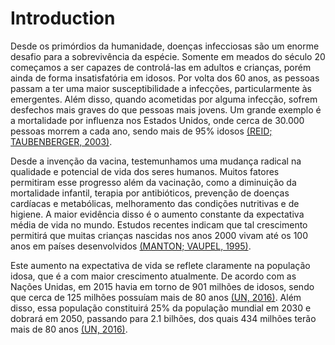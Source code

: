 # Introduction

Desde os primórdios da humanidade, doenças infecciosas são um enorme desafio para a sobrevivência da espécie. Somente em meados do século 20 começamos a ser capazes de controlá-las em adultos e crianças, porém ainda de forma insatisfatória em idosos. Por volta dos 60 anos, as pessoas passam a ter uma maior susceptibilidade a infecções, particularmente às emergentes. Além disso, quando acometidas por alguma infecção, sofrem desfechos mais graves do que pessoas mais jovens. Um grande exemplo é a mortalidade por influenza nos Estados Unidos, onde cerca de 30.000 pessoas morrem a cada ano, sendo mais de 95% idosos [\(REID; TAUBENBERGER, 2003\)](http://f1000.com/work/citation?ids=5837757&pre=&suf=&sa=0). 

Desde a invenção da vacina, testemunhamos uma mudança radical na qualidade e potencial de vida dos seres humanos. Muitos fatores permitiram esse progresso além da vacinação, como a diminuição da mortalidade infantil, terapia por antibióticos, prevenção de doenças cardíacas e metabólicas, melhoramento das condições nutritivas e de higiene. A maior evidência disso é o aumento constante da expectativa média de vida no mundo. Estudos recentes indicam que tal crescimento permitirá que muitas crianças nascidas nos anos 2000 vivam até os 100 anos em países desenvolvidos [\(MANTON; VAUPEL, 1995\)](http://f1000.com/work/citation?ids=4649151&pre=&suf=&sa=0).

Este aumento na expectativa de vida se reflete claramente na população idosa, que é a com maior crescimento atualmente. De acordo com as Nações Unidas, em 2015 havia em torno de 901 milhões de idosos, sendo que cerca de 125 milhões possuíam mais de 80 anos [\(UN, 2016\)](http://f1000.com/work/citation?ids=5714829&pre=&suf=&sa=0). Além disso, essa população constituirá 25% da população mundial em 2030 e dobrará em 2050, passando para 2.1 bilhões, dos quais 434 milhões terão mais de 80 anos [\(UN, 2016\)](http://f1000.com/work/citation?ids=5714829&pre=&suf=&sa=0).

